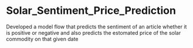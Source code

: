 # Solar_Sentiment_Price_Prediction
Developed a model flow that predicts the sentiment of an article whether it is positive or negative and also predicts the estomated price of the solar commodity on that given date

